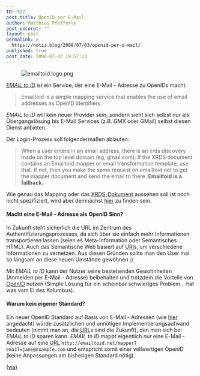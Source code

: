 ```yaml
---
ID: 922
post_title: OpenID per E-Mail
author: Matthias Pfefferle
post_excerpt: ""
layout: post
permalink: >
  https://notiz.blog/2008/07/03/openid-per-e-mail/
published: true
post_date: 2008-07-03 19:57:23
---
```

<!-- wp:image {"align":"right"} -->
<figure class="wp-block-image alignright"><img src="https://notiz.blog/wp-content/uploads/2008/07/emailtoidlogo.png" alt="emailtoid.logo.png" /></figure>
<!-- /wp:image -->

<!-- wp:paragraph -->
<p><em><a href="http://emailtoid.net/">EMAIL to ID</a></em> ist ein Service, der eine E-Mail - Adresse zu OpenIDs macht.</p>
<!-- /wp:paragraph -->

<!-- wp:quote -->
<blockquote class="wp-block-quote">
	<p>Emailtoid is a simple mapping service that enables the use of email addresses as OpenID identifiers.</p>
</blockquote>
<!-- /wp:quote -->

<!-- wp:paragraph -->
<p><em>EMAIL to ID</em> will kein neuer Provider sein, sondern sieht sich selbst nur als Übergangslösung bis E-Mail Services (z.B. GMX oder GMail) selbst diesen Dienst anbieten.</p>
<!-- /wp:paragraph -->

<!-- wp:paragraph -->
<p>Der Login-Prozess soll folgendermaßen ablaufen:</p>
<!-- /wp:paragraph -->

<!-- wp:quote -->
<blockquote class="wp-block-quote">
	<p>When a user enters in an email address, there is an xrds discovery made on the top level domain (eg, gmail.com). If the XRDS document contains an Emailtoid mapper or email transformation template, use that. If not, then you make the same request on emailtoid.net to get the mapper document and send the email to there. <strong>Emailtoid is a fallback.</strong></p>
</blockquote>
<!-- /wp:quote -->

<!-- wp:paragraph -->
<p>Wie genau das Mapping oder das <a href="http://xrds-simple.net/">XRDS-Dokument</a> aussehen soll ist noch nicht spezifiziert, wird aber demnächst <a href="http://emailtoid.net/developers/#adding_emailtoid">hier</a> zu finden sein.</p>
<!-- /wp:paragraph -->

<!-- wp:heading {"level":4} -->
<h4>Macht eine E-Mail - Adresse als OpenID Sinn?</h4>
<!-- /wp:heading -->

<!-- wp:paragraph -->
<p>In Zukunft steht sicherlich die URL im Zentrum des Authentifizierungsprozesses, da sich über sie einfach mehr Informationen transportieren lassen (seien es Meta-Information oder Semantisches HTML). Auch das Semantische Web basiert auf <abbr title="Uniform Resource Identifier">URI</abbr>s, um verschiedene Informationen zu vernetzen. Aus diesen Gründen sollte man den User mal so langsam an diese neuen Umstände gewöhnen ;)</p>
<!-- /wp:paragraph -->

<!-- wp:paragraph -->
<p>Mit <em>EMAIL to ID</em> kann der Nutzer seine bestehenden Gewohnheiten (Anmelden per E-Mail - Adresse) beibehalten und trotzdem die Vorteile von <a href="http://openid.net/">OpenID</a> nutzen (Simple Lösung für ein scheinbar schwieriges Problem... hat was vom Ei des Kolumbus).</p>
<!-- /wp:paragraph -->

<!-- wp:heading {"level":4} -->
<h4>Warum kein eigener Standard?</h4>
<!-- /wp:heading -->

<!-- wp:paragraph -->
<p>Ein neuer OpenID Standard auf Basis von E-Mail - Adressen (wie <a href="http://www.sappenin.com/openid/ext/oet/openid-email-transform-extension-1_0.html">hier</a> angedacht) würde zusätzlichen und unnötigen Implementierungsaufwand bedeuten (nimmt man an, die <abbr title="Uniform Resource Locator">URL</abbr>s sind die Zukunft), den man sich bei <em>EMAIL to ID</em> sparen kann. <em>EMAIL to ID</em> mappt eigentlich <em>nur</em> eine E-Mail - Adresse auf eine <abbr title="Uniform Resource Locator">URL</abbr> <code>http://emailtoid.net/mapper?email=jane@example.com</code> und entspricht somit einer vollwertigen OpenID (keine Anpassungen am bisherigen Standard nötig).</p>
<!-- /wp:paragraph -->

<!-- wp:paragraph -->
<p>(<a href="http://factoryjoe.com/blog/2008/06/22/announcing-emailtoid-mapping-email-addresses-to-openids/">via</a>)</p>
<!-- /wp:paragraph -->